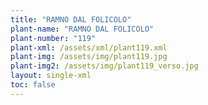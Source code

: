 ```yaml
---
title: "RAMNO DAL FOLICOLO"
plant-name: "RAMNO DAL FOLICOLO"
plant-number: "119"
plant-xml: /assets/xml/plant119.xml
plant-img: /assets/img/plant119.jpg
plant-img2: /assets/img/plant119_verso.jpg
layout: single-xml
toc: false
---
```

